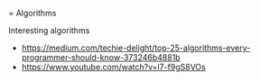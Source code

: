 = Algorithms

Interesting algorithms

- https://medium.com/techie-delight/top-25-algorithms-every-programmer-should-know-373246b4881b
- https://www.youtube.com/watch?v=l7-f9gS8VOs